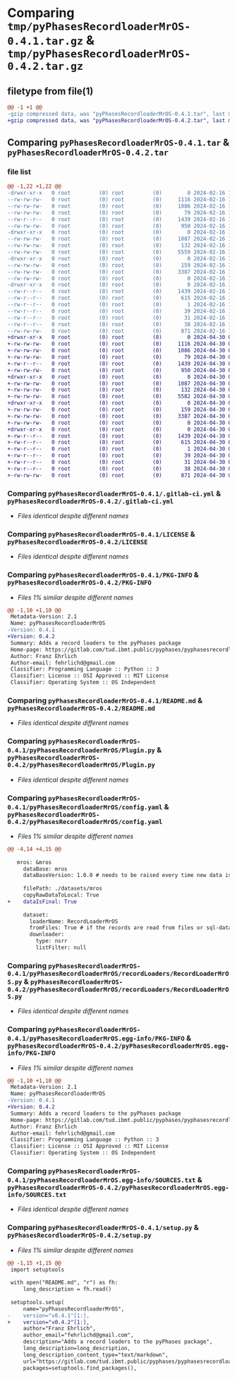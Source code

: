 # Comparing `tmp/pyPhasesRecordloaderMrOS-0.4.1.tar.gz` & `tmp/pyPhasesRecordloaderMrOS-0.4.2.tar.gz`

## filetype from file(1)

```diff
@@ -1 +1 @@
-gzip compressed data, was "pyPhasesRecordloaderMrOS-0.4.1.tar", last modified: Fri Feb 16 11:04:06 2024, max compression
+gzip compressed data, was "pyPhasesRecordloaderMrOS-0.4.2.tar", last modified: Tue Apr 30 06:57:17 2024, max compression
```

## Comparing `pyPhasesRecordloaderMrOS-0.4.1.tar` & `pyPhasesRecordloaderMrOS-0.4.2.tar`

### file list

```diff
@@ -1,22 +1,22 @@
-drwxr-xr-x   0 root         (0) root         (0)        0 2024-02-16 11:04:06.942631 pyPhasesRecordloaderMrOS-0.4.1/
--rw-rw-rw-   0 root         (0) root         (0)     1116 2024-02-16 11:03:48.000000 pyPhasesRecordloaderMrOS-0.4.1/.gitlab-ci.yml
--rw-rw-rw-   0 root         (0) root         (0)     1086 2024-02-16 11:03:48.000000 pyPhasesRecordloaderMrOS-0.4.1/LICENSE
--rw-rw-rw-   0 root         (0) root         (0)       79 2024-02-16 11:03:48.000000 pyPhasesRecordloaderMrOS-0.4.1/MANIFEST.in
--rw-r--r--   0 root         (0) root         (0)     1439 2024-02-16 11:04:06.942631 pyPhasesRecordloaderMrOS-0.4.1/PKG-INFO
--rw-rw-rw-   0 root         (0) root         (0)      950 2024-02-16 11:03:48.000000 pyPhasesRecordloaderMrOS-0.4.1/README.md
-drwxr-xr-x   0 root         (0) root         (0)        0 2024-02-16 11:04:06.941631 pyPhasesRecordloaderMrOS-0.4.1/pyPhasesRecordloaderMrOS/
--rw-rw-rw-   0 root         (0) root         (0)     1087 2024-02-16 11:03:48.000000 pyPhasesRecordloaderMrOS-0.4.1/pyPhasesRecordloaderMrOS/Plugin.py
--rw-rw-rw-   0 root         (0) root         (0)      132 2024-02-16 11:03:48.000000 pyPhasesRecordloaderMrOS-0.4.1/pyPhasesRecordloaderMrOS/__init__.py
--rw-rw-rw-   0 root         (0) root         (0)     5559 2024-02-16 11:03:48.000000 pyPhasesRecordloaderMrOS-0.4.1/pyPhasesRecordloaderMrOS/config.yaml
-drwxr-xr-x   0 root         (0) root         (0)        0 2024-02-16 11:04:06.942631 pyPhasesRecordloaderMrOS-0.4.1/pyPhasesRecordloaderMrOS/recordLoaders/
--rw-rw-rw-   0 root         (0) root         (0)      159 2024-02-16 11:03:48.000000 pyPhasesRecordloaderMrOS-0.4.1/pyPhasesRecordloaderMrOS/recordLoaders/MrOSAnnotationLoader.py
--rw-rw-rw-   0 root         (0) root         (0)     3387 2024-02-16 11:03:48.000000 pyPhasesRecordloaderMrOS-0.4.1/pyPhasesRecordloaderMrOS/recordLoaders/RecordLoaderMrOS.py
--rw-rw-rw-   0 root         (0) root         (0)        0 2024-02-16 11:03:48.000000 pyPhasesRecordloaderMrOS-0.4.1/pyPhasesRecordloaderMrOS/recordLoaders/__init__.py
-drwxr-xr-x   0 root         (0) root         (0)        0 2024-02-16 11:04:06.942631 pyPhasesRecordloaderMrOS-0.4.1/pyPhasesRecordloaderMrOS.egg-info/
--rw-r--r--   0 root         (0) root         (0)     1439 2024-02-16 11:04:06.000000 pyPhasesRecordloaderMrOS-0.4.1/pyPhasesRecordloaderMrOS.egg-info/PKG-INFO
--rw-r--r--   0 root         (0) root         (0)      615 2024-02-16 11:04:06.000000 pyPhasesRecordloaderMrOS-0.4.1/pyPhasesRecordloaderMrOS.egg-info/SOURCES.txt
--rw-r--r--   0 root         (0) root         (0)        1 2024-02-16 11:04:06.000000 pyPhasesRecordloaderMrOS-0.4.1/pyPhasesRecordloaderMrOS.egg-info/dependency_links.txt
--rw-r--r--   0 root         (0) root         (0)       39 2024-02-16 11:04:06.000000 pyPhasesRecordloaderMrOS-0.4.1/pyPhasesRecordloaderMrOS.egg-info/requires.txt
--rw-r--r--   0 root         (0) root         (0)       31 2024-02-16 11:04:06.000000 pyPhasesRecordloaderMrOS-0.4.1/pyPhasesRecordloaderMrOS.egg-info/top_level.txt
--rw-r--r--   0 root         (0) root         (0)       38 2024-02-16 11:04:06.943631 pyPhasesRecordloaderMrOS-0.4.1/setup.cfg
--rw-rw-rw-   0 root         (0) root         (0)      871 2024-02-16 11:03:49.000000 pyPhasesRecordloaderMrOS-0.4.1/setup.py
+drwxr-xr-x   0 root         (0) root         (0)        0 2024-04-30 06:57:17.360912 pyPhasesRecordloaderMrOS-0.4.2/
+-rw-rw-rw-   0 root         (0) root         (0)     1116 2024-04-30 06:56:57.000000 pyPhasesRecordloaderMrOS-0.4.2/.gitlab-ci.yml
+-rw-rw-rw-   0 root         (0) root         (0)     1086 2024-04-30 06:56:57.000000 pyPhasesRecordloaderMrOS-0.4.2/LICENSE
+-rw-rw-rw-   0 root         (0) root         (0)       79 2024-04-30 06:56:57.000000 pyPhasesRecordloaderMrOS-0.4.2/MANIFEST.in
+-rw-r--r--   0 root         (0) root         (0)     1439 2024-04-30 06:57:17.360912 pyPhasesRecordloaderMrOS-0.4.2/PKG-INFO
+-rw-rw-rw-   0 root         (0) root         (0)      950 2024-04-30 06:56:57.000000 pyPhasesRecordloaderMrOS-0.4.2/README.md
+drwxr-xr-x   0 root         (0) root         (0)        0 2024-04-30 06:57:17.358912 pyPhasesRecordloaderMrOS-0.4.2/pyPhasesRecordloaderMrOS/
+-rw-rw-rw-   0 root         (0) root         (0)     1087 2024-04-30 06:56:57.000000 pyPhasesRecordloaderMrOS-0.4.2/pyPhasesRecordloaderMrOS/Plugin.py
+-rw-rw-rw-   0 root         (0) root         (0)      132 2024-04-30 06:56:57.000000 pyPhasesRecordloaderMrOS-0.4.2/pyPhasesRecordloaderMrOS/__init__.py
+-rw-rw-rw-   0 root         (0) root         (0)     5582 2024-04-30 06:56:57.000000 pyPhasesRecordloaderMrOS-0.4.2/pyPhasesRecordloaderMrOS/config.yaml
+drwxr-xr-x   0 root         (0) root         (0)        0 2024-04-30 06:57:17.360912 pyPhasesRecordloaderMrOS-0.4.2/pyPhasesRecordloaderMrOS/recordLoaders/
+-rw-rw-rw-   0 root         (0) root         (0)      159 2024-04-30 06:56:57.000000 pyPhasesRecordloaderMrOS-0.4.2/pyPhasesRecordloaderMrOS/recordLoaders/MrOSAnnotationLoader.py
+-rw-rw-rw-   0 root         (0) root         (0)     3387 2024-04-30 06:56:57.000000 pyPhasesRecordloaderMrOS-0.4.2/pyPhasesRecordloaderMrOS/recordLoaders/RecordLoaderMrOS.py
+-rw-rw-rw-   0 root         (0) root         (0)        0 2024-04-30 06:56:57.000000 pyPhasesRecordloaderMrOS-0.4.2/pyPhasesRecordloaderMrOS/recordLoaders/__init__.py
+drwxr-xr-x   0 root         (0) root         (0)        0 2024-04-30 06:57:17.359912 pyPhasesRecordloaderMrOS-0.4.2/pyPhasesRecordloaderMrOS.egg-info/
+-rw-r--r--   0 root         (0) root         (0)     1439 2024-04-30 06:57:17.000000 pyPhasesRecordloaderMrOS-0.4.2/pyPhasesRecordloaderMrOS.egg-info/PKG-INFO
+-rw-r--r--   0 root         (0) root         (0)      615 2024-04-30 06:57:17.000000 pyPhasesRecordloaderMrOS-0.4.2/pyPhasesRecordloaderMrOS.egg-info/SOURCES.txt
+-rw-r--r--   0 root         (0) root         (0)        1 2024-04-30 06:57:17.000000 pyPhasesRecordloaderMrOS-0.4.2/pyPhasesRecordloaderMrOS.egg-info/dependency_links.txt
+-rw-r--r--   0 root         (0) root         (0)       39 2024-04-30 06:57:17.000000 pyPhasesRecordloaderMrOS-0.4.2/pyPhasesRecordloaderMrOS.egg-info/requires.txt
+-rw-r--r--   0 root         (0) root         (0)       31 2024-04-30 06:57:17.000000 pyPhasesRecordloaderMrOS-0.4.2/pyPhasesRecordloaderMrOS.egg-info/top_level.txt
+-rw-r--r--   0 root         (0) root         (0)       38 2024-04-30 06:57:17.360912 pyPhasesRecordloaderMrOS-0.4.2/setup.cfg
+-rw-rw-rw-   0 root         (0) root         (0)      871 2024-04-30 06:56:59.000000 pyPhasesRecordloaderMrOS-0.4.2/setup.py
```

### Comparing `pyPhasesRecordloaderMrOS-0.4.1/.gitlab-ci.yml` & `pyPhasesRecordloaderMrOS-0.4.2/.gitlab-ci.yml`

 * *Files identical despite different names*

### Comparing `pyPhasesRecordloaderMrOS-0.4.1/LICENSE` & `pyPhasesRecordloaderMrOS-0.4.2/LICENSE`

 * *Files identical despite different names*

### Comparing `pyPhasesRecordloaderMrOS-0.4.1/PKG-INFO` & `pyPhasesRecordloaderMrOS-0.4.2/PKG-INFO`

 * *Files 1% similar despite different names*

```diff
@@ -1,10 +1,10 @@
 Metadata-Version: 2.1
 Name: pyPhasesRecordloaderMrOS
-Version: 0.4.1
+Version: 0.4.2
 Summary: Adds a record loaders to the pyPhases package
 Home-page: https://gitlab.com/tud.ibmt.public/pyphases/pyphasesrecordloader/
 Author: Franz Ehrlich
 Author-email: fehrlichd@gmail.com
 Classifier: Programming Language :: Python :: 3
 Classifier: License :: OSI Approved :: MIT License
 Classifier: Operating System :: OS Independent
```

### Comparing `pyPhasesRecordloaderMrOS-0.4.1/README.md` & `pyPhasesRecordloaderMrOS-0.4.2/README.md`

 * *Files identical despite different names*

### Comparing `pyPhasesRecordloaderMrOS-0.4.1/pyPhasesRecordloaderMrOS/Plugin.py` & `pyPhasesRecordloaderMrOS-0.4.2/pyPhasesRecordloaderMrOS/Plugin.py`

 * *Files identical despite different names*

### Comparing `pyPhasesRecordloaderMrOS-0.4.1/pyPhasesRecordloaderMrOS/config.yaml` & `pyPhasesRecordloaderMrOS-0.4.2/pyPhasesRecordloaderMrOS/config.yaml`

 * *Files 1% similar despite different names*

```diff
@@ -4,14 +4,15 @@
 
   mros: &mros
     dataBase: mros
     dataBaseVersion: 1.0.0 # needs to be raised every time new data is added
 
     filePath: ./datasets/mros
     copyRawDataToLocal: True
+    dataIsFinal: True
 
     dataset:
       loaderName: RecordLoaderMrOS
       fromFiles: True # if the records are read from files or sql-database
       downloader:
         type: nsrr
         listFilter: null
```

### Comparing `pyPhasesRecordloaderMrOS-0.4.1/pyPhasesRecordloaderMrOS/recordLoaders/RecordLoaderMrOS.py` & `pyPhasesRecordloaderMrOS-0.4.2/pyPhasesRecordloaderMrOS/recordLoaders/RecordLoaderMrOS.py`

 * *Files identical despite different names*

### Comparing `pyPhasesRecordloaderMrOS-0.4.1/pyPhasesRecordloaderMrOS.egg-info/PKG-INFO` & `pyPhasesRecordloaderMrOS-0.4.2/pyPhasesRecordloaderMrOS.egg-info/PKG-INFO`

 * *Files 1% similar despite different names*

```diff
@@ -1,10 +1,10 @@
 Metadata-Version: 2.1
 Name: pyPhasesRecordloaderMrOS
-Version: 0.4.1
+Version: 0.4.2
 Summary: Adds a record loaders to the pyPhases package
 Home-page: https://gitlab.com/tud.ibmt.public/pyphases/pyphasesrecordloader/
 Author: Franz Ehrlich
 Author-email: fehrlichd@gmail.com
 Classifier: Programming Language :: Python :: 3
 Classifier: License :: OSI Approved :: MIT License
 Classifier: Operating System :: OS Independent
```

### Comparing `pyPhasesRecordloaderMrOS-0.4.1/pyPhasesRecordloaderMrOS.egg-info/SOURCES.txt` & `pyPhasesRecordloaderMrOS-0.4.2/pyPhasesRecordloaderMrOS.egg-info/SOURCES.txt`

 * *Files identical despite different names*

### Comparing `pyPhasesRecordloaderMrOS-0.4.1/setup.py` & `pyPhasesRecordloaderMrOS-0.4.2/setup.py`

 * *Files 1% similar despite different names*

```diff
@@ -1,15 +1,15 @@
 import setuptools
 
 with open("README.md", "r") as fh:
     long_description = fh.read()
 
 setuptools.setup(
     name="pyPhasesRecordloaderMrOS",
-    version="v0.4.1"[1:],
+    version="v0.4.2"[1:],
     author="Franz Ehrlich",
     author_email="fehrlichd@gmail.com",
     description="Adds a record loaders to the pyPhases package",
     long_description=long_description,
     long_description_content_type="text/markdown",
     url="https://gitlab.com/tud.ibmt.public/pyphases/pyphasesrecordloader/",
     packages=setuptools.find_packages(),
```

